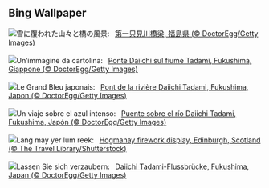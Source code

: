 ## Bing Wallpaper
![](https://www.bing.com/th?id=OHR.TadamiWinter_JA-JP3859322331_UHD.jpg&w=1000)雪に覆われた山々と橋の風景:&nbsp;&ensp;[第一只見川橋梁, 福島県 (© DoctorEgg/Getty Images)](https://www.bing.com/th?id=OHR.TadamiWinter_JA-JP3859322331_UHD.jpg)
<br><br/>
![](https://www.bing.com/th?id=OHR.TadamiWinter_IT-IT9712600092_UHD.jpg&w=1000)Un’immagine da cartolina:&nbsp;&ensp;[Ponte Daiichi sul fiume Tadami, Fukushima, Giappone (© DoctorEgg/Getty Images)](https://www.bing.com/th?id=OHR.TadamiWinter_IT-IT9712600092_UHD.jpg)
<br><br/>
![](https://www.bing.com/th?id=OHR.TadamiWinter_FR-FR9156285439_UHD.jpg&w=1000)Le Grand Bleu japonais:&nbsp;&ensp;[Pont de la rivière Daiichi Tadami, Fukushima, Japon (© DoctorEgg/Getty Images)](https://www.bing.com/th?id=OHR.TadamiWinter_FR-FR9156285439_UHD.jpg)
<br><br/>
![](https://www.bing.com/th?id=OHR.TadamiWinter_ES-ES7930493260_UHD.jpg&w=1000)Un viaje sobre el azul intenso:&nbsp;&ensp;[Puente sobre el río Daiichi Tadami, Fukushima, Japón (© DoctorEgg/Getty Images)](https://www.bing.com/th?id=OHR.TadamiWinter_ES-ES7930493260_UHD.jpg)
<br><br/>
![](https://www.bing.com/th?id=OHR.HogmanayFireworksSoctland_EN-GB9543718054_UHD.jpg&w=1000)Lang may yer lum reek:&nbsp;&ensp;[Hogmanay firework display, Edinburgh, Scotland (© The Travel Library/Shutterstock)](https://www.bing.com/th?id=OHR.HogmanayFireworksSoctland_EN-GB9543718054_UHD.jpg)
<br><br/>
![](https://www.bing.com/th?id=OHR.TadamiWinter_DE-DE9740554519_UHD.jpg&w=1000)Lassen Sie sich verzaubern:&nbsp;&ensp;[Daiichi Tadami-Flussbrücke, Fukushima, Japan (© DoctorEgg/Getty Images)](https://www.bing.com/th?id=OHR.TadamiWinter_DE-DE9740554519_UHD.jpg)
<br><br/>
